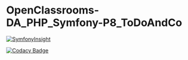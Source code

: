 # OpenClassrooms-DA_PHP_Symfony-P8_ToDoAndCo

[![SymfonyInsight](https://insight.symfony.com/projects/756e177a-adae-4cd4-8b20-035bfc02dd64/small.svg)](https://insight.symfony.com/projects/756e177a-adae-4cd4-8b20-035bfc02dd64)

[![Codacy Badge](https://app.codacy.com/project/badge/Grade/7a4f8c16a20142718284351695912537)](https://www.codacy.com/gh/maxence-bonnet/OCR_ToDoAndCo/dashboard?utm_source=github.com&amp;utm_medium=referral&amp;utm_content=maxence-bonnet/OCR_ToDoAndCo&amp;utm_campaign=Badge_Grade)
